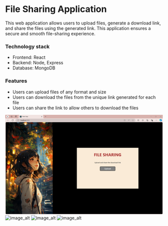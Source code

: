 # File Sharing Application

This web application allows users to upload files, generate a download link, and share the files using the generated link. This application ensures a secure and smooth file-sharing experience.

### Technology stack
+ Frontend: React
+ Backend: Node, Express
+ Database: MongoDB

### Features
+ Users can upload files of any format and size
+ Users can download the files from the unique link generated for each file
+ Users can share the link to allow others to download the files

![image_alt](https://github.com/architadu/file-sharing-/blob/main/fileshare1.png?raw=true)
![image_alt]()
![image_alt]()
![image_alt]()




















